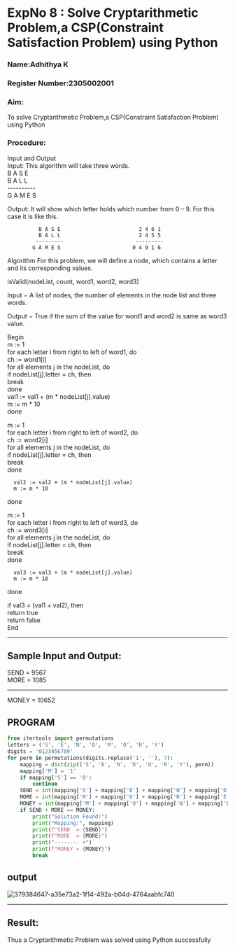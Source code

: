 <h1>ExpNo 8 : Solve Cryptarithmetic Problem,a CSP(Constraint Satisfaction Problem) using Python</h1> 
<h3>Name:Adhithya K        </h3>
<h3>Register Number:2305002001   </h3>
<H3>Aim:</H3>
<p>
    To solve Cryptarithmetic Problem,a CSP(Constraint Satisfaction Problem) using Python
</p>
<h3>Procedure:</h3>
Input and Output
<br>Input:
This algorithm will take three words.
<br> B A S E<br>
    B A L L<br>
           ----------<br>
           G A M E S<br>

Output:
It will show which letter holds which number from 0 – 9.
For this case it is like this.

              B A S E                         2 4 6 1
              B A L L                         2 4 5 5
             ---------                       ---------
            G A M E S                       0 4 9 1 6
Algorithm
For this problem, we will define a node, which contains a letter and its corresponding values.<br>

isValid(nodeList, count, word1, word2, word3)<br>

Input − A list of nodes, the number of elements in the node list and three words.<br>

Output − True if the sum of the value for word1 and word2 is same as word3 value.<br>

Begin<br>
   m := 1<br>
   for each letter i from right to left of word1, do<br>
      ch := word1[i]<br>
      for all elements j in the nodeList, do<br>
         if nodeList[j].letter = ch, then<br>
            break<br>
      done<br>
      val1 := val1 + (m * nodeList[j].value)<br>
      m := m * 10<br>
   done<br>

   m := 1<br>
   for each letter i from right to left of word2, do<br>
      ch := word2[i]<br>
      for all elements j in the nodeList, do<br>
         if nodeList[j].letter = ch, then<br>
            break<br>
      done<br>

      val2 := val2 + (m * nodeList[j].value)
      m := m * 10
   done<br>

   m := 1<br>
   for each letter i from right to left of word3, do<br>
      ch := word3[i]<br>
      for all elements j in the nodeList, do<br>
         if nodeList[j].letter = ch, then<br>
            break<br>
      done<br>

      val3 := val3 + (m * nodeList[j].value)
      m := m * 10
   done<br>

   if val3 = (val1 + val2), then<br>
      return true<br>
   return false<br>
End<br>

<hr>
<h2>Sample Input and Output:</h2>
SEND = 9567<br>
MORE = 1085<br>
<hr>
MONEY = 10652<br>

## PROGRAM
```Python
from itertools import permutations
letters = ('S', 'E', 'N', 'D', 'M', 'O', 'R', 'Y')
digits = '0123456789'
for perm in permutations(digits.replace('1', ''), 7):
    mapping = dict(zip(('S', 'E', 'N', 'D', 'O', 'R', 'Y'), perm))
    mapping['M'] = '1'  
    if mapping['S'] == '0':
        continue
    SEND = int(mapping['S'] + mapping['E'] + mapping['N'] + mapping['D'])
    MORE = int(mapping['M'] + mapping['O'] + mapping['R'] + mapping['E'])
    MONEY = int(mapping['M'] + mapping['O'] + mapping['N'] + mapping['E'] + mapping['Y'])
    if SEND + MORE == MONEY:
        print("Solution Found!")
        print("Mapping:", mapping)
        print(f"SEND  = {SEND}")
        print(f"MORE  = {MORE}")
        print("-------- +")
        print(f"MONEY = {MONEY}")
        break

```

## output

![379384647-a35e73a2-1f14-492a-b04d-4764aabfc740](https://github.com/user-attachments/assets/60bdf6c2-ba5f-4fa1-a5a4-b7ef1fde8052)


<hr>
<h2>Result:</h2>
<p> Thus a Cryptarithmetic Problem was solved using Python successfully</p>
